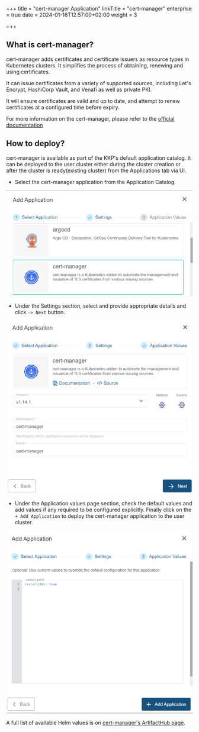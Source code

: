 +++
title = "cert-manager Application"
linkTitle = "cert-manager"
enterprise = true
date = 2024-01-16T12:57:00+02:00
weight = 3

+++

## What is cert-manager?

cert-manager adds certificates and certificate issuers as resource types in Kubernetes clusters. It simplifies the process of obtaining, renewing and using certificates.

It can issue certificates from a variety of supported sources, including Let's Encrypt, HashiCorp Vault, and Venafi as well as private PKI.

It will ensure certificates are valid and up to date, and attempt to renew certificates at a configured time before expiry.

For more information on the cert-manager, please refer to the [official documentation](https://cert-manager.io/)

## How to deploy?

cert-manager is available as part of the KKP's default application catalog.
It can be deployed to the user cluster either during the cluster creation or after the cluster is ready(existing cluster) from the Applications tab via UI.

- Select the cert-manager application from the Application Catalog.

![Select cert-manager Application](01-select-application-cert-manager-app.png)

- Under the Settings section, select and provide appropriate details and click `-> Next` button.

![Settings for cert-manager Application](02-settings-cert-manager-app.png)

- Under the Application values page section, check the default values and add values if any required to be configured explicitly. Finally click on the `+ Add Application` to deploy the cert-manager application to the user cluster.

![Application Values for cert-manager Application](03-applicationvalues-cert-manager-app.png)

A full list of available Helm values is on [cert-manager's ArtifactHub page](https://artifacthub.io/packages/helm/cert-manager/cert-manager).
